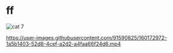 # ff
![cat 7](https://user-images.githubusercontent.com/91590825/160172917-f3608f85-c503-478d-9598-8128f49156d6.jpg)


https://user-images.githubusercontent.com/91590825/160172972-1a5b1403-52d8-4cef-a2d2-a4faa66f24d6.mp4

